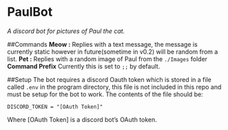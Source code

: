 # PaulBot
*A discord bot for pictures of Paul the cat.*

##Commands
**Meow :**
Replies with a text message, the message is currently static however in future(sometime in v0.2) will be random from a list.
**Pet :**
Replies with a random image of Paul from the `./Images` folder
**Command Prefix**
Currently this is set to `;;` by default. 

##Setup
The bot requires a discord Oauth token which is stored in a file called `.env` in the program directory, this file is not included in this repo and must be setup for the bot to work. The contents of the file should be:

`DISCORD_TOKEN = "[OAuth Token]"`

Where [OAuth Token] is a discord bot’s OAuth token.


